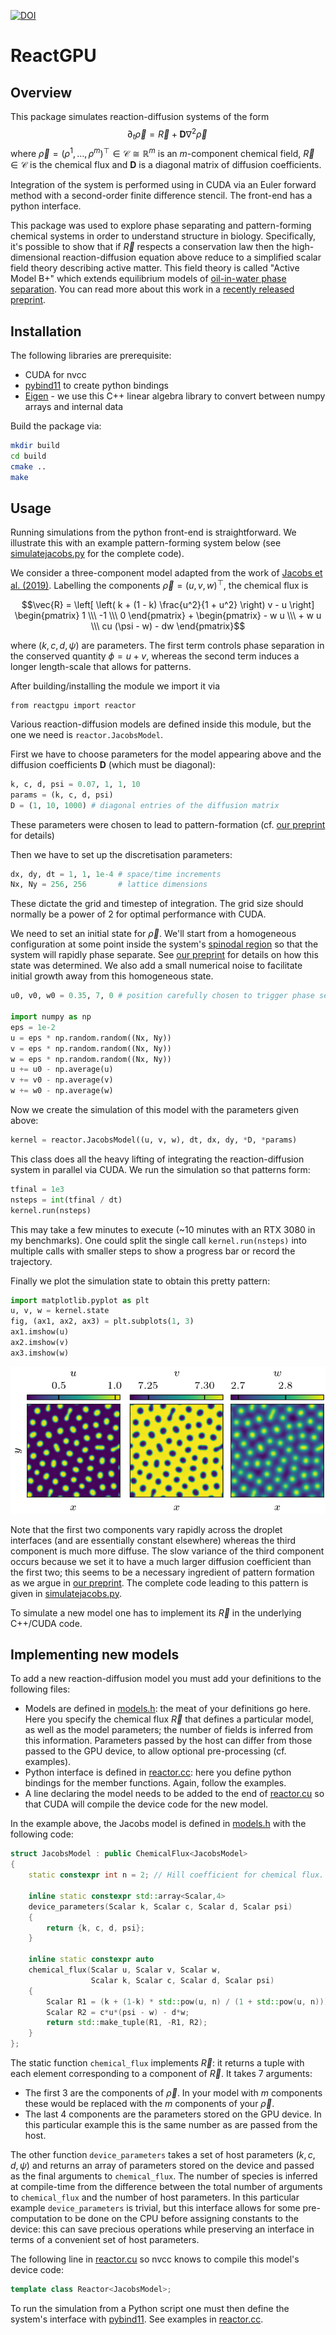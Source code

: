 [![DOI](https://zenodo.org/badge/801709232.svg)](https://zenodo.org/doi/10.5281/zenodo.11397676)

# ReactGPU

## Overview

This package simulates reaction-diffusion systems of the form
$$\partial_t \vec\rho = \vec{R} + \mathbf{D} \nabla^2 \vec\rho\,$$
where $\vec{\rho} = (\rho^1, \dots, \rho^m)^\top \in \mathcal{C} \cong \mathbb{R}^m$ is an $m$-component chemical field, $\vec{R} \in \mathcal{C}$ is the chemical flux and $\mathbf{D}$ is a diagonal matrix of diffusion coefficients.

Integration of the system is performed using in CUDA via an Euler forward method with a second-order finite difference stencil. The front-end has a python interface.

This package was used to explore phase separating and pattern-forming chemical systems in order to understand structure in biology. Specifically, it's possible to show that if $\vec{R}$ respects a conservation law then the high-dimensional reaction-diffusion equation above reduce to a simplified scalar field theory describing active matter. This field theory is called "Active Model B+" which extends equilibrium models of [oil-in-water phase separation](https://en.wikipedia.org/wiki/Cahn%E2%80%93Hilliard_equation). You can read more about this work in a [recently released preprint](https://arxiv.org/abs/2406.02409).


## Installation

The following libraries are prerequisite:
* CUDA for nvcc
* [pybind11](https://pybind11.readthedocs.io/en/stable/index.html) to create python bindings
* [Eigen](https://eigen.tuxfamily.org/index.php?title=Main_Page) - we use this C++ linear algebra library to convert between numpy arrays and internal data

Build the package via:
```bash
mkdir build
cd build
cmake ..
make
```

## Usage

Running simulations from the python front-end is straightforward. We illustrate this with an example pattern-forming system below (see [simulatejacobs.py](examples/simulatejacobs.py) for the complete code).

We consider a three-component model adapted from the work of [Jacobs et al. (2019)](https://doi.org/10.1371/journal.pone.0213188). Labelling the components $\vec\rho = (u, v, w)^\top$, the chemical flux is

$$\vec{R} = \left[ \left( k + (1 - k) \frac{u^2}{1 + u^2} \right) v - u \right] \begin{pmatrix} 1 \\\ -1 \\\ 0 \end{pmatrix} + \begin{pmatrix}  - w u \\\ + w u \\\ cu (\psi - w) - dw \end{pmatrix}$$

where $(k, c, d, \psi)$ are parameters.
The first term controls phase separation in the conserved quantity $\phi = u + v$, whereas the second term induces a longer length-scale that allows for patterns.

After building/installing the module we import it via
```
from reactgpu import reactor
```
Various reaction-diffusion models are defined inside this module, but the one we need is `reactor.JacobsModel`.


First we have to choose parameters for the model appearing above and the diffusion coefficients $\mathbf{D}$ (which must be diagonal):
```python
k, c, d, psi = 0.07, 1, 1, 10
params = (k, c, d, psi)
D = (1, 10, 1000) # diagonal entries of the diffusion matrix
```
These parameters were chosen to lead to pattern-formation (cf. [our preprint](https://arxiv.org/abs/2406.02409) for details)

Then we have to set up the discretisation parameters:
```python
dx, dy, dt = 1, 1, 1e-4 # space/time increments
Nx, Ny = 256, 256       # lattice dimensions
```
These dictate the grid and timestep of integration.
The grid size should normally be a power of 2 for optimal performance with CUDA.

We need to set an initial state for $\vec\rho$. We'll start from a homogeneous configuration at some point inside the system's [spinodal region](https://en.wikipedia.org/wiki/Spinodal) so that the system will rapidly phase separate. See [our preprint](https://arxiv.org/abs/2406.02409) for details on how this state was determined. We also add a small numerical noise to facilitate initial growth away from this homogeneous state.
```python
u0, v0, w0 = 0.35, 7, 0 # position carefully chosen to trigger phase separation

import numpy as np
eps = 1e-2
u = eps * np.random.random((Nx, Ny))
v = eps * np.random.random((Nx, Ny))
w = eps * np.random.random((Nx, Ny))
u += u0 - np.average(u)
v += v0 - np.average(v)
w += w0 - np.average(w)
```

Now we create the simulation of this model with the parameters given above:
```python
kernel = reactor.JacobsModel((u, v, w), dt, dx, dy, *D, *params)
```
This class does all the heavy lifting of integrating the reaction-diffusion system in parallel via CUDA. We run the simulation so that patterns form:
```python
tfinal = 1e3
nsteps = int(tfinal / dt)
kernel.run(nsteps)
```
This may take a few minutes to execute (~10 minutes with an RTX 3080 in my benchmarks). One could split the single call `kernel.run(nsteps)` into multiple calls with smaller steps to show a progress bar or record the trajectory.

Finally we plot the simulation state to obtain this pretty pattern:
```python
import matplotlib.pyplot as plt
u, v, w = kernel.state
fig, (ax1, ax2, ax3) = plt.subplots(1, 3)
ax1.imshow(u)
ax2.imshow(v)
ax3.imshow(w)
```
![Example pattern-forming system](exampleJacobs.png)

Note that the first two components vary rapidly across the droplet interfaces (and are essentially constant elsewhere) whereas the third component is much more diffuse. The slow variance of the third component occurs because we set it to have a much larger diffusion coefficient than the first two; this seems to be a necessary ingredient of pattern formation as we argue in [our preprint](https://arxiv.org/abs/2406.02409). The complete code leading to this pattern is given in [simulatejacobs.py](examples/simulatejacobs.py).

To simulate a new model one has to implement its $\vec{R}$ in the underlying C++/CUDA code.


## Implementing new models

To add a new reaction-diffusion model you must add your definitions to the following files:
* Models are defined in [models.h](src/models.h): the meat of your definitions go here. Here you specify the chemical flux $\vec{R}$ that defines a particular model, as well as the model parameters; the number of fields is inferred from this information. Parameters passed by the host can differ from those passed to the GPU device, to allow optional pre-processing (cf. examples).
* Python interface is defined in [reactor.cc](src/reactor.cc): here you define python bindings for the member functions. Again, follow the examples.
* A line declaring the model needs to be added to the end of [reactor.cu](src/reactor.cu) so that CUDA will compile the device code for the new model.

In the example above, the Jacobs model is defined in [models.h](src/models.h) with the following code:
```C++
struct JacobsModel : public ChemicalFlux<JacobsModel>
{
    static constexpr int n = 2; // Hill coefficient for chemical flux.

    inline static constexpr std::array<Scalar,4>
    device_parameters(Scalar k, Scalar c, Scalar d, Scalar psi)
    {
        return {k, c, d, psi};
    }

    inline static constexpr auto
    chemical_flux(Scalar u, Scalar v, Scalar w,
                  Scalar k, Scalar c, Scalar d, Scalar psi)
    {
        Scalar R1 = (k + (1-k) * std::pow(u, n) / (1 + std::pow(u, n))) * v - (1 + w)*u;
        Scalar R2 = c*u*(psi - w) - d*w;
        return std::make_tuple(R1, -R1, R2);
    }
};
```

The static function ```chemical_flux``` implements $\vec{R}$: it returns a tuple with each element corresponding to a component of $\vec{R}$. It takes 7 arguments:
* The first 3 are the components of $\vec\rho$. In your model with $m$ components these would be replaced with the $m$ components of your $\vec\rho$.
* The last 4 components are the parameters stored on the GPU device. In this particular example this is the same number as are passed from the host.

The other function ```device_parameters``` takes a set of host parameters $(k, c, d, \psi)$ and returns an array of parameters stored on the device and passed as the final arguments to ```chemical_flux```. The number of species is inferred at compile-time from the difference between the total number of arguments to ```chemical_flux``` and the number of host parameters. In this particular example ```device_parameters``` is trivial, but this interface allows for some pre-computation to be done on the CPU before assigning constants to the device: this can save precious operations while preserving an interface in terms of a convenient set of host parameters.

The following line in [reactor.cu](src/reactor.cu) so nvcc knows to compile this model's device code:
```C++
template class Reactor<JacobsModel>;
```

To run the simulation from a Python script one must then define the system's interface with [pybind11](https://pybind11.readthedocs.io/en/stable/index.html). See examples in [reactor.cc](src/reactor.cc).
